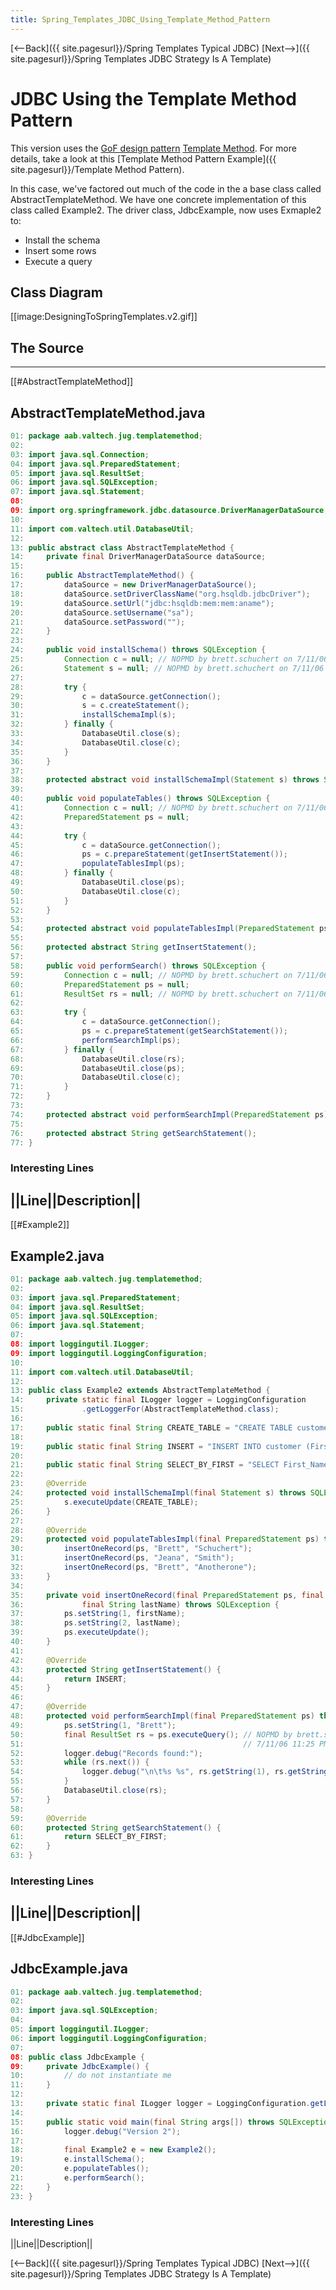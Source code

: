 ```yaml
---
title: Spring_Templates_JDBC_Using_Template_Method_Pattern
---
```

[<--Back]({{ site.pagesurl}}/Spring Templates Typical JDBC) [Next-->]({{ site.pagesurl}}/Spring Templates JDBC Strategy Is A Template)

# JDBC Using the Template Method Pattern
This version uses the [GoF design pattern](http://en.wikipedia.org/wiki/Design_Patterns) [Template Method](http://en.wikipedia.org/wiki/Template_method_pattern). For more details, take a look at this [Template Method Pattern Example]({{ site.pagesurl}}/Template Method Pattern).

In this case, we've factored out much of the code in the a base class called AbstractTemplateMethod. We have one concrete implementation of this class called Example2. The driver class, JdbcExample, now uses Exmaple2 to:
* Install the schema
* Insert some rows
* Execute a query

## Class Diagram
[[image:DesigningToSpringTemplates.v2.gif]]

## The Source
----
[[#AbstractTemplateMethod]]
## AbstractTemplateMethod.java
```java
01: package aab.valtech.jug.templatemethod;
02: 
03: import java.sql.Connection;
04: import java.sql.PreparedStatement;
05: import java.sql.ResultSet;
06: import java.sql.SQLException;
07: import java.sql.Statement;
08: 
09: import org.springframework.jdbc.datasource.DriverManagerDataSource;
10: 
11: import com.valtech.util.DatabaseUtil;
12: 
13: public abstract class AbstractTemplateMethod {
14:     private final DriverManagerDataSource dataSource;
15: 
16:     public AbstractTemplateMethod() {
17:         dataSource = new DriverManagerDataSource();
18:         dataSource.setDriverClassName("org.hsqldb.jdbcDriver");
19:         dataSource.setUrl("jdbc:hsqldb:mem:mem:aname");
20:         dataSource.setUsername("sa");
21:         dataSource.setPassword("");
22:     }
23: 
24:     public void installSchema() throws SQLException {
25:         Connection c = null; // NOPMD by brett.schuchert on 7/11/06 11:27 PM
26:         Statement s = null; // NOPMD by brett.schuchert on 7/11/06 11:27 PM
27: 
28:         try {
29:             c = dataSource.getConnection();
30:             s = c.createStatement();
31:             installSchemaImpl(s);
32:         } finally {
33:             DatabaseUtil.close(s);
34:             DatabaseUtil.close(c);
35:         }
36:     }
37: 
38:     protected abstract void installSchemaImpl(Statement s) throws SQLException;
39: 
40:     public void populateTables() throws SQLException {
41:         Connection c = null; // NOPMD by brett.schuchert on 7/11/06 11:27 PM
42:         PreparedStatement ps = null;
43: 
44:         try {
45:             c = dataSource.getConnection();
46:             ps = c.prepareStatement(getInsertStatement());
47:             populateTablesImpl(ps);
48:         } finally {
49:             DatabaseUtil.close(ps);
50:             DatabaseUtil.close(c);
51:         }
52:     }
53: 
54:     protected abstract void populateTablesImpl(PreparedStatement ps) throws SQLException;
55: 
56:     protected abstract String getInsertStatement();
57: 
58:     public void performSearch() throws SQLException {
59:         Connection c = null; // NOPMD by brett.schuchert on 7/11/06 11:27 PM
60:         PreparedStatement ps = null;
61:         ResultSet rs = null; // NOPMD by brett.schuchert on 7/11/06 11:27 PM
62: 
63:         try {
64:             c = dataSource.getConnection();
65:             ps = c.prepareStatement(getSearchStatement());
66:             performSearchImpl(ps);
67:         } finally {
68:             DatabaseUtil.close(rs);
69:             DatabaseUtil.close(ps);
70:             DatabaseUtil.close(c);
71:         }
72:     }
73: 
74:     protected abstract void performSearchImpl(PreparedStatement ps) throws SQLException;
75: 
76:     protected abstract String getSearchStatement();
77: }
```
### Interesting Lines
||Line||Description||
----
[[#Example2]]
## Example2.java
```java
01: package aab.valtech.jug.templatemethod;
02: 
03: import java.sql.PreparedStatement;
04: import java.sql.ResultSet;
05: import java.sql.SQLException;
06: import java.sql.Statement;
07: 
08: import loggingutil.ILogger;
09: import loggingutil.LoggingConfiguration;
10: 
11: import com.valtech.util.DatabaseUtil;
12: 
13: public class Example2 extends AbstractTemplateMethod {
14:     private static final ILogger logger = LoggingConfiguration
15:             .getLoggerFor(AbstractTemplateMethod.class);
16: 
17:     public static final String CREATE_TABLE = "CREATE TABLE customer (First_Name char(50), Last_Name char(50))";
18: 
19:     public static final String INSERT = "INSERT INTO customer (First_Name, Last_Name) VALUES (?, ?)";
20: 
21:     public static final String SELECT_BY_FIRST = "SELECT First_Name, Last_Name from Customer where First_Name = ?";
22: 
23:     @Override
24:     protected void installSchemaImpl(final Statement s) throws SQLException {
25:         s.executeUpdate(CREATE_TABLE);
26:     }
27: 
28:     @Override
29:     protected void populateTablesImpl(final PreparedStatement ps) throws SQLException {
30:         insertOneRecord(ps, "Brett", "Schuchert");
31:         insertOneRecord(ps, "Jeana", "Smith");
32:         insertOneRecord(ps, "Brett", "Anotherone");
33:     }
34: 
35:     private void insertOneRecord(final PreparedStatement ps, final String firstName,
36:             final String lastName) throws SQLException {
37:         ps.setString(1, firstName);
38:         ps.setString(2, lastName);
39:         ps.executeUpdate();
40:     }
41: 
42:     @Override
43:     protected String getInsertStatement() {
44:         return INSERT;
45:     }
46: 
47:     @Override
48:     protected void performSearchImpl(final PreparedStatement ps) throws SQLException {
49:         ps.setString(1, "Brett");
50:         final ResultSet rs = ps.executeQuery(); // NOPMD by brett.schuchert on
51:                                                 // 7/11/06 11:25 PM
52:         logger.debug("Records found:");
53:         while (rs.next()) {
54:             logger.debug("\n\t%s %s", rs.getString(1), rs.getString(2));
55:         }
56:         DatabaseUtil.close(rs);
57:     }
58: 
59:     @Override
60:     protected String getSearchStatement() {
61:         return SELECT_BY_FIRST;
62:     }
63: }
```
### Interesting Lines
||Line||Description||
----
[[#JdbcExample]]
## JdbcExample.java
```java
01: package aab.valtech.jug.templatemethod;
02: 
03: import java.sql.SQLException;
04: 
05: import loggingutil.ILogger;
06: import loggingutil.LoggingConfiguration;
07: 
08: public class JdbcExample {
09:     private JdbcExample() {
10:         // do not instantiate me
11:     }
12: 
13:     private static final ILogger logger = LoggingConfiguration.getLoggerFor(JdbcExample.class);
14: 
15:     public static void main(final String args[]) throws SQLException {
16:         logger.debug("Version 2");
17: 
18:         final Example2 e = new Example2();
19:         e.installSchema();
20:         e.populateTables();
21:         e.performSearch();
22:     }
23: }
```
### Interesting Lines
||Line||Description||

[<--Back]({{ site.pagesurl}}/Spring Templates Typical JDBC) [Next-->]({{ site.pagesurl}}/Spring Templates JDBC Strategy Is A Template)